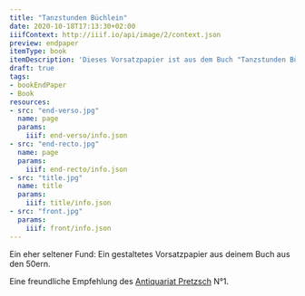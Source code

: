 ```yaml
---
title: "Tanzstunden Büchlein"
date: 2020-10-18T17:13:30+02:00
iiifContext: http://iiif.io/api/image/2/context.json
preview: endpaper
itemType: book
itemDescription: 'Dieses Vorsatzpapier ist aus dem Buch "Tanzstunden Büchlein" von Rosemarie Schittenhelm, erschienen 1955 bei der Franckh''schen Verlagshandlung, Stuttgart. <a class="worldcat" href="http://www.worldcat.org/oclc/73736770">&nbsp;</a>'
draft: true
tags:
- bookEndPaper
- Book
resources:
- src: "end-verso.jpg"
  name: page
  params:
    iiif: end-verso/info.json
- src: "end-recto.jpg"
  name: page
  params:
    iiif: end-recto/info.json
- src: "title.jpg"
  name: title
  params:
    iiif: title/info.json
- src: "front.jpg"
  params:
    iiif: front/info.json
---
```


Ein eher seltener Fund: Ein gestaltetes Vorsatzpapier aus deinem Buch aus den 50ern.<!--more-->
<div class="source">
Eine freundliche Empfehlung des <a target="_blank" href="https://antiquariat-pretzsch.de/">Antiquariat Pretzsch</a> N°1.
</div>
